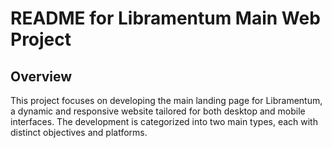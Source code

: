 # README for Libramentum Main Web Project

## Overview

This project focuses on developing the main landing page for Libramentum, a dynamic and responsive website tailored for both desktop and mobile interfaces. The development is categorized into two main types, each with distinct objectives and platforms.

